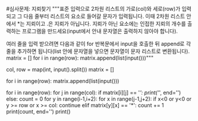 #심사문제: 지뢰찾기
"""표준 입력으로 2차원 리스트의 가로(col)와 세로(row)가 입력되고 그 다음 줄부터 리스트의 요소로 들어갈 문자가 입력됩니다. 이때 2차원 리스트 안에서 *는 지뢰이고 .은 지뢰가 아닙니다. 지뢰가 아닌 요소에는 인접한 지뢰의 개수를 출력하는 프로그램을 만드세요(input에서 안내 문자열은 출력하지 않아야 합니다).

여러 줄을 입력 받으려면 다음과 같이 for 반복문에서 input을 호출한 뒤 append로 각 줄을 추가하면 됩니다(list 안에 문자열을 넣으면 문자열이 문자 리스트로 변환됩니다).
matrix = []
for i in range(row):
    matrix.append(list(input()))"""

col, row = map(int, input().split())
matrix = []

for i in range(row):
    matrix.append(list(input()))
    
for i in range(row):
    for j in range(col):
        if matrix[i][j] == '*':
            print('*', end='')
        else:
            count = 0
            for y in range(i-1,i+2):
                for x in range(j-1,j+2):
                    if x<0 or y<0 or y >= row or x >= col:
                        continue
                    elif matrix[y][x] == '*':
                        count += 1
            print(count, end='')
    print()